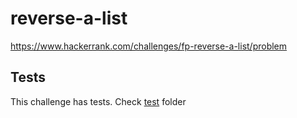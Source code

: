 # reverse-a-list

<https://www.hackerrank.com/challenges/fp-reverse-a-list/problem>

## Tests

This challenge has tests. Check [test](test/) folder
